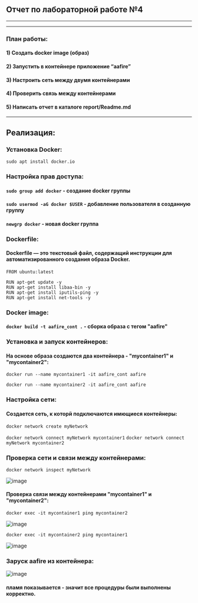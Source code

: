 ## Отчет по лабораторной работе №4

---

--- 

### План работы:
#### 1) Создать docker image (образ)
#### 2) Запустить в контейнере приложение “aafire”
#### 3) Настроить сеть между двумя контейнерами
#### 4) Проверить связь между контейнерами
#### 5) Написать отчет в каталоге report/Readme.md

---

## Реализация:

### Установка Docker:

```sudo apt install docker.io```

### Настройка прав доступа:

#### ```sudo group add docker``` - создание  docker группы 
#### ```sudo usermod -aG docker $USER``` - добавление пользователя в созданную группу
#### ```newgrp docker``` - новая docker группа

###  Dockerfile:

#### Dockerfile — это текстовый файл, содержащий инструкции для автоматизированного создания образа Docker.

```
FROM ubuntu:latest

RUN apt-get update -y 
RUN apt-get install libaa-bin -y
RUN apt-get install iputils-ping -y
RUN apt-get install net-tools -y

```

###  Docker image:

#### ```docker build -t aafire_cont .``` - сборка образа с тегом "aafire"


###  Установка и запуск контейнеров:

#### На основе образа создаются два контейнера - "mycontainer1" и "mycontainer2":

```docker run --name mycontainer1 -it aafire_cont aafire```

```docker run --name mycontainer2 -it aafire_cont aafire```

###  Настройка сети:

#### Создается сеть, к которй подключаются имющиеся контейнеры:

```docker network create myNetwork```

```docker network connect myNetwork mycontainer1```
```docker network connect myNetwork mycontainer2```

### Проверка сети и связи между контейнерами:

```docker network inspect myNetwork```

![image](https://github.com/cs-itmo-2023/lab-4-MrL013/blob/main/report/src/net.png)

#### Проверка связи между контейнерами "mycontainer1" и "mycontainer2":

```docker exec -it mycontainer1 ping mycontainer2```

![image](https://github.com/cs-itmo-2023/lab-4-MrL013/blob/main/report/src/ping2.png)

```docker exec -it mycontainer2 ping mycontainer1```

![image](https://github.com/cs-itmo-2023/lab-4-MrL013/blob/main/report/src/ping1.png)

### Заруск aafire из контейнера:

![image](https://github.com/cs-itmo-2023/lab-4-MrL013/blob/main/report/src/fire.png)

#### пламя показывается - значит все процедуры были выполнены корректно.
